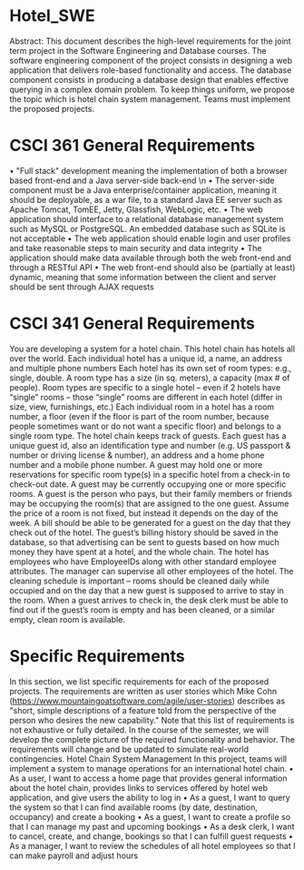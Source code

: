 # Hotel_SWE
Abstract: This document describes the high-level requirements for the joint term project in the Software Engineering and Database courses. The software engineering component of the project consists in designing a web application that delivers role-based functionality and access. The database component consists in producing a database design that enables effective querying in a complex domain problem. To keep things uniform, we propose the topic which is hotel chain system management. Teams must implement the proposed projects.
# CSCI 361 General Requirements
• "Full stack" development meaning the implementation of both a browser based front-end and a Java server-side back-end \n
• The server-side component must be a Java enterprise/container application, meaning it should be deployable, as a war file, to a standard Java EE server such as Apache Tomcat, TomEE, Jetty, Glassfish, WebLogic, etc.
• The web application should interface to a relational database management system such as MySQL or PostgreSQL. An embedded database such as SQLite is not acceptable
• The web application should enable login and user profiles and take reasonable steps to main security and data integrity
• The application should make data available through both the web front-end and through a RESTful API
• The web front-end should also be (partially at least) dynamic, meaning that some information between the client and server should be sent through AJAX requests
# CSCI 341 General Requirements
You are developing a system for a hotel chain. This hotel chain has hotels all over the world.
Each individual hotel has a unique id, a name, an address and multiple phone numbers
Each hotel has its own set of room types: e.g., single, double. A room type has a size (in sq. meters), a capacity (max # of people). Room types are specific to a single hotel – even if 2 hotels have “single” rooms – those “single” rooms are different in each hotel (differ in size, view, furnishings, etc.)
Each individual room in a hotel has a room number, a floor (even if the floor is part of the room number, because people sometimes want or do not want a specific floor) and belongs to a single room type.
The hotel chain keeps track of guests. Each guest has a unique guest id, also an identification type and number (e.g. US passport & number or driving license & number), an address and a home phone number and a mobile phone number.
A guest may hold one or more reservations for specific room type(s) in a specific hotel from a check-in to check-out date. A guest may be currently occupying one or more specific rooms. A guest is the person who pays, but their family members or friends may be occupying the room(s) that are assigned to the one guest.
Assume the price of a room is not fixed, but instead it depends on the day of the week.
A bill should be able to be generated for a guest on the day that they check out of the hotel. The guest’s billing history should be saved in the database, so that advertising can be sent to guests based on how much money they have spent at a hotel, and the whole chain.
The hotel has employees who have EmployeeIDs along with other standard employee attributes. The manager can supervise all other employees of the hotel. The cleaning schedule is important – rooms should be cleaned daily while occupied and on the day that a new guest is supposed to arrive to stay in the room. When a guest arrives to check in, the desk clerk must be able to find out if the guest’s room is empty and has been cleaned, or a similar empty, clean room is available.
# Specific Requirements
In this section, we list specific requirements for each of the proposed projects. The requirements are written as user stories which Mike Cohn (https://www.mountaingoatsoftware.com/agile/user-stories) describes as "short, simple descriptions of a feature told from the perspective of the person who desires the new capability."
Note that this list of requirements is not exhaustive or fully detailed. In the course of the semester, we will develop the complete picture of the required functionality and behavior. The requirements will change and be updated to simulate real-world contingencies.
Hotel Chain System Management
In this project, teams will implement a system to manage operations for an international hotel chain.
• As a user, I want to access a home page that provides general information about the hotel chain, provides links to services offered by hotel web application, and give users the ability to log in
• As a guest, I want to query the system so that I can find available rooms (by date, destination, occupancy) and create a booking
• As a guest, I want to create a profile so that I can manage my past and upcoming bookings
• As a desk clerk, I want to cancel, create, and change, bookings so that I can fulfill guest requests
• As a manager, I want to review the schedules of all hotel employees so that I can make payroll and adjust hours
